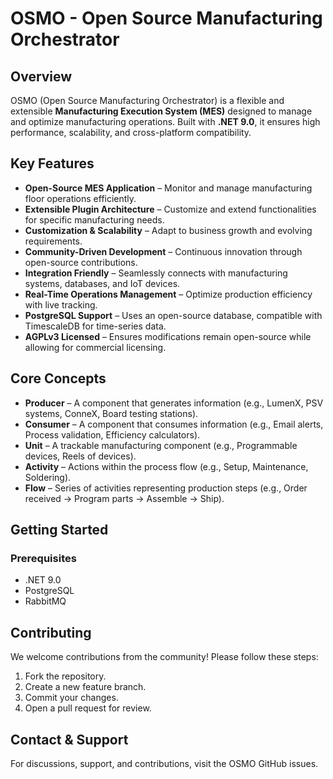 # OSMO - Open Source Manufacturing Orchestrator

## Overview

OSMO (Open Source Manufacturing Orchestrator) is a flexible and extensible **Manufacturing Execution System (MES)** designed to manage and optimize manufacturing operations. Built with **.NET 9.0**, it ensures high performance, scalability, and cross-platform compatibility.

## Key Features

- **Open-Source MES Application** – Monitor and manage manufacturing floor operations efficiently.
- **Extensible Plugin Architecture** – Customize and extend functionalities for specific manufacturing needs.
- **Customization & Scalability** – Adapt to business growth and evolving requirements.
- **Community-Driven Development** – Continuous innovation through open-source contributions.
- **Integration Friendly** – Seamlessly connects with manufacturing systems, databases, and IoT devices.
- **Real-Time Operations Management** – Optimize production efficiency with live tracking.
- **PostgreSQL Support** – Uses an open-source database, compatible with TimescaleDB for time-series data.
- **AGPLv3 Licensed** – Ensures modifications remain open-source while allowing for commercial licensing.

## Core Concepts

- **Producer** – A component that generates information (e.g., LumenX, PSV systems, ConneX, Board testing stations).
- **Consumer** – A component that consumes information (e.g., Email alerts, Process validation, Efficiency calculators).
- **Unit** – A trackable manufacturing component (e.g., Programmable devices, Reels of devices).
- **Activity** – Actions within the process flow (e.g., Setup, Maintenance, Soldering).
- **Flow** – Series of activities representing production steps (e.g., Order received → Program parts → Assemble → Ship).

## Getting Started

### Prerequisites
- .NET 9.0
- PostgreSQL
- RabbitMQ

## Contributing
We welcome contributions from the community! Please follow these steps:

1. Fork the repository.
1. Create a new feature branch.
1. Commit your changes.
1. Open a pull request for review.

## Contact & Support
For discussions, support, and contributions, visit the OSMO GitHub issues.
